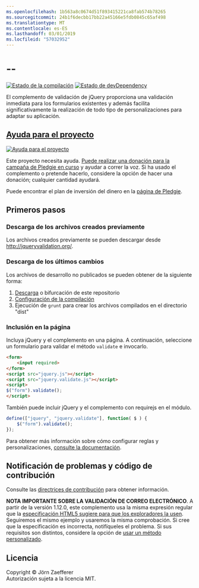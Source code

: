 ```yaml
---
ms.openlocfilehash: 1b563a8c0674d51f893415221ca8fab574b78265
ms.sourcegitcommit: 24b1f6decbb17bb22a45166e5fdb0845c65af498
ms.translationtype: MT
ms.contentlocale: es-ES
ms.lasthandoff: 03/01/2019
ms.locfileid: "57032952"
---
```

<a name="--"></a>--
================================

[![Estado de la compilación](https://secure.travis-ci.org/jzaefferer/jquery-validation.png)](http://travis-ci.org/jzaefferer/jquery-validation)
[![Estado de devDependency](https://david-dm.org/jzaefferer/jquery-validation/dev-status.png?theme=shields.io)](https://david-dm.org/jzaefferer/jquery-validation#info=devDependencies)

El complemento de validación de jQuery proporciona una validación inmediata para los formularios existentes y además facilita significativamente la realización de todo tipo de personalizaciones para adaptar su aplicación.

## <a name="help-the-projecthttppledgiecomcampaigns18159"></a>[Ayuda para el proyecto](http://pledgie.com/campaigns/18159)

[![Ayuda para el proyecto](http://www.pledgie.com/campaigns/18159.png?skin_name=chrome)](http://pledgie.com/campaigns/18159)

Este proyecto necesita ayuda. [Puede realizar una donación para la campaña de Pledgie en curso](http://pledgie.com/campaigns/18159) y ayudar a correr la voz. Si ha usado el complemento o pretende hacerlo, considere la opción de hacer una donación; cualquier cantidad ayudará.

Puede encontrar el plan de inversión del dinero en la [página de Pledgie](http://pledgie.com/campaigns/18159).

## <a name="get-started"></a>Primeros pasos

### <a name="downloading-the-prebuilt-files"></a>Descarga de los archivos creados previamente

Los archivos creados previamente se pueden descargar desde http://jqueryvalidation.org/.

### <a name="downloading-the-latest-changes"></a>Descarga de los últimos cambios

Los archivos de desarrollo no publicados se pueden obtener de la siguiente forma:

 1. [Descarga](https://github.com/jzaefferer/jquery-validation/archive/master.zip) o bifurcación de este repositorio
 2. [Configuración de la compilación](CONTRIBUTING.md#build-setup)
 3. Ejecución de `grunt` para crear los archivos compilados en el directorio "dist"

### <a name="including-it-on-your-page"></a>Inclusión en la página

Incluya jQuery y el complemento en una página. A continuación, seleccione un formulario para validar el método `validate` e invocarlo.

```html
<form>
    <input required>
</form>
<script src="jquery.js"></script>
<script src="jquery.validate.js"></script>
<script>
$("form").validate();
</script>
```

También puede incluir jQuery y el complemento con requirejs en el módulo.

```js
define(["jquery", "jquery.validate"], function( $ ) {
    $("form").validate();
});
```

Para obtener más información sobre cómo configurar reglas y personalizaciones, [consulte la documentación](http://jqueryvalidation.org/documentation/).

## <a name="reporting-issues-and-contributing-code"></a>Notificación de problemas y código de contribución

Consulte las [directrices de contribución](CONTRIBUTING.md) para obtener información.

**NOTA IMPORTANTE SOBRE LA VALIDACIÓN DE CORREO ELECTRÓNICO**. A partir de la versión 1.12.0, este complemento usa la misma expresión regular que la [especificación HTML5 sugiere para que los exploradores la usen](https://html.spec.whatwg.org/multipage/forms.html#valid-e-mail-address). Seguiremos el mismo ejemplo y usaremos la misma comprobación. Si cree que la especificación es incorrecta, notifíqueles el problema. Si sus requisitos son distintos, considere la opción de [usar un método personalizado](http://jqueryvalidation.org/jQuery.validator.addMethod/).

## <a name="license"></a>Licencia
Copyright &copy; Jörn Zaefferer<br>
Autorización sujeta a la licencia MIT.
